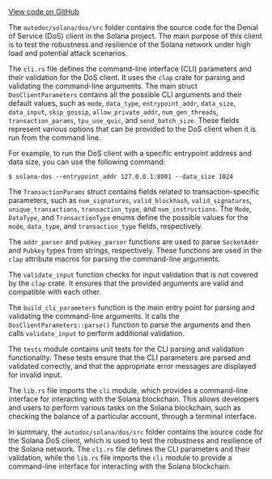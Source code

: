 [View code on GitHub](https://github.com/solana-labs/solana/tree/master/na/dos/src)

The `autodoc/solana/dos/src` folder contains the source code for the Denial of Service (DoS) client in the Solana project. The main purpose of this client is to test the robustness and resilience of the Solana network under high load and potential attack scenarios.

The `cli.rs` file defines the command-line interface (CLI) parameters and their validation for the DoS client. It uses the `clap` crate for parsing and validating the command-line arguments. The main struct `DosClientParameters` contains all the possible CLI arguments and their default values, such as `mode`, `data_type`, `entrypoint_addr`, `data_size`, `data_input`, `skip_gossip`, `allow_private_addr`, `num_gen_threads`, `transaction_params`, `tpu_use_quic`, and `send_batch_size`. These fields represent various options that can be provided to the DoS client when it is run from the command line.

For example, to run the DoS client with a specific entrypoint address and data size, you can use the following command:

```
$ solana-dos --entrypoint_addr 127.0.0.1:8001 --data_size 1024
```

The `TransactionParams` struct contains fields related to transaction-specific parameters, such as `num_signatures`, `valid_blockhash`, `valid_signatures`, `unique_transactions`, `transaction_type`, and `num_instructions`. The `Mode`, `DataType`, and `TransactionType` enums define the possible values for the `mode`, `data_type`, and `transaction_type` fields, respectively.

The `addr_parser` and `pubkey_parser` functions are used to parse `SocketAddr` and `Pubkey` types from strings, respectively. These functions are used in the `clap` attribute macros for parsing the command-line arguments.

The `validate_input` function checks for input validation that is not covered by the `clap` crate. It ensures that the provided arguments are valid and compatible with each other.

The `build_cli_parameters` function is the main entry point for parsing and validating the command-line arguments. It calls the `DosClientParameters::parse()` function to parse the arguments and then calls `validate_input` to perform additional validation.

The `tests` module contains unit tests for the CLI parsing and validation functionality. These tests ensure that the CLI parameters are parsed and validated correctly, and that the appropriate error messages are displayed for invalid input.

The `lib.rs` file imports the `cli` module, which provides a command-line interface for interacting with the Solana blockchain. This allows developers and users to perform various tasks on the Solana blockchain, such as checking the balance of a particular account, through a terminal interface.

In summary, the `autodoc/solana/dos/src` folder contains the source code for the Solana DoS client, which is used to test the robustness and resilience of the Solana network. The `cli.rs` file defines the CLI parameters and their validation, while the `lib.rs` file imports the `cli` module to provide a command-line interface for interacting with the Solana blockchain.
